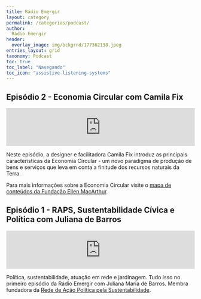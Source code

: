 ```yaml
---
title: Rádio Emergir
layout: category
permalink: /categorias/podcast/
author:
  Rádio Emergir
header:
  overlay_image: img/bckgrnd/177362138.jpeg
entries_layout: grid
taxonomy: Podcast
toc: true
toc_label: "Navegando"
toc_icon: "assistive-listening-systems"
---
```


## Episódio 2 - Economia Circular com Camila Fix

<iframe src="https://anchor.fm/radio-emergir/embed/episodes/Economia-Circular-com-Camila-Fix-e1jdgg" height="102px" width="100%" frameborder="0" scrolling="no"></iframe>

Neste episódio, a designer e facilitadora Camila Fix introduz as principais características da Economia Circular - um novo paradigma de produção de bens e serviços que leva em conta a finitude dos recursos naturais da Terra.

Para mais informações sobre a Economia Circular visite o [mapa de conteúdos da Fundação Ellen MacArthur]( www.kumu.io/ellenmacarthurfoundation/educational-resources).
&nbsp;

## Episódio 1 - RAPS, Sustentabilidade Cívica e Política com Juliana de Barros

<iframe src="https://anchor.fm/radio-emergir/embed/episodes/RAPS--Sustentabilidade-Cvica-e-Poltica-e1j9mt" height="102px" width="100%" frameborder="0" scrolling="no"></iframe>

Política, sustentabilidade, atuação em rede e jardinagem. Tudo isso no primeiro episódio da Rádio Emergir com Juliana Maria de Barros. Membra fundadora da [Rede de Ação Política pela Sustentabilidade](https://www.raps.org.br/).
